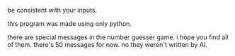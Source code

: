 be consistent with your inputs.

this program was made using only python.

there are special messages in the number guesser game. i hope you find all of them.
there's 50 messages for now. no they weren't written by AI.
